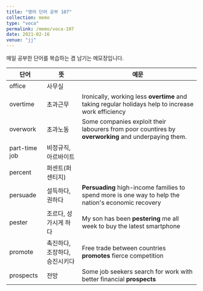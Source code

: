 ```yaml
---
title: "영어 단어 공부 107"
collection: memo
type: "voca"
permalink: /memo/voca-107
date: 2021-02-16
venue: "jj"
---
```


매일 공부한 단어를 복습하는 겸 남기는 메모장입니다.

| 단어 | 뜻 | 예문 | 
| --------         | ------ | ------------------------------------------------------------ |
| office | 사무실 |  |
| overtime | 초과근무 | Ironically, working less **overtime** and taking regular holidays help to increase work efficiency |
| overwork | 초과노동 | Some companies exploit their labourers from poor countires by **overworking** and underpaying them. |
| part-time job | 비정규직, 아르바이트 |  |
| percent | 퍼센트(퍼센티지) |  |
| persuade | 설득하다, 권하다 | **Persuading** high-income families to spend more is one way to help the nation's economic recovery |
| pester | 조르다, 성가시게 하다 | My son has been **pestering** me all week to buy the latest smartphone |
| promote | 촉진하다, 조장하다, 승진시키다 | Free trade between countries **promotes** fierce competition |
| prospects | 전망 | Some job seekers search for work with better financial **prospects** |


























































